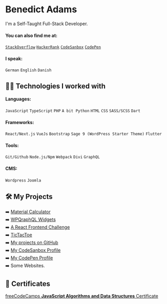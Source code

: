 # Benedict Adams

I'm a Self-Taught Full-Stack Developer.
#### You can also find me at:
[`StackOverflow`](https://stackoverflow.com/users/11047070/benada002) [`HackerRank`](https://hackerrank.com/benada002) [`CodeSanbox`](https://codesandbox.io/u/benada002/sandboxes) [`CodePen`](https://codepen.io/benada002)
#### I speak:
`German` `English` `Danish`

## :man_technologist: Technologies I worked with
#### Languages:
`JavaScript` `TypeScript` `PHP` `A bit Python` `HTML` `CSS` `SASS/SCSS` `Dart`
#### Frameworks:
`React/Next.js` `VueJs` `Bootstrap` `Sage 9 (WordPress Starter Theme)` `Flutter`
#### Tools:
`Git/Github` `Node.js/Npm` `Webpack` `Divi` `GraphQL`
#### CMS:
`Wordpress` `Joomla`

## :hammer_and_wrench: My Projects
:arrow_right: [Material Calculator](https://github.com/benada002/MaterialCalculator)<br/>
:arrow_right: [WPQraphQL Widgets](https://github.com/benada002/wp-graphql-widgets)<br/>
:arrow_right: [A React Frontend Challenge](https://github.com/rommel-dk/front-end-test/pull/4)<br/>
:arrow_right: [TicTacToe](https://github.com/benada002/TicTacToeChallenge)<br/>
:arrow_right: [My projects on GitHub](https://github.com/benada002?tab=repositories)<br/>
:arrow_right: [My CodeSanbox Profile](https://codesandbox.io/u/benada002/sandboxes)<br/>
:arrow_right: [My CodePen Profile](https://codepen.io/benada002)<br/>
:arrow_right: Some Websites.

## :1st_place_medal: Certificates
[freeCodeCamps **JavaScript Algorithms and Data Structures** Certificate](https://www.freecodecamp.org/certification/fcca8c5e4dd-7c88-4d7f-af61-740f9cb22c61/javascript-algorithms-and-data-structures)
